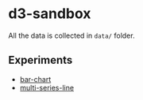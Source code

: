 # d3-sandbox

All the data is collected in `data/` folder.

## Experiments
* [bar-chart](/d3-sandbox/exps/bar-chart)
* [multi-series-line](/d3-sandbox/exps/multi-series-line)
